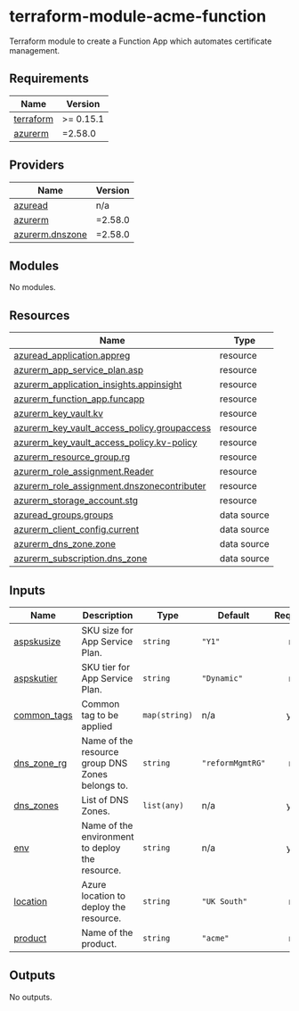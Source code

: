 # terraform-module-acme-function

Terraform module to create a Function App which automates certificate management.

## Requirements

| Name | Version |
|------|---------|
| <a name="requirement_terraform"></a> [terraform](#requirement\_terraform) | >= 0.15.1 |
| <a name="requirement_azurerm"></a> [azurerm](#requirement\_azurerm) | =2.58.0 |

## Providers

| Name | Version |
|------|---------|
| <a name="provider_azuread"></a> [azuread](#provider\_azuread) | n/a |
| <a name="provider_azurerm"></a> [azurerm](#provider\_azurerm) | =2.58.0 |
| <a name="provider_azurerm.dnszone"></a> [azurerm.dnszone](#provider\_azurerm.dnszone) | =2.58.0 |

## Modules

No modules.

## Resources

| Name | Type |
|------|------|
| [azuread_application.appreg](https://registry.terraform.io/providers/hashicorp/azuread/latest/docs/resources/application) | resource |
| [azurerm_app_service_plan.asp](https://registry.terraform.io/providers/hashicorp/azurerm/2.58.0/docs/resources/app_service_plan) | resource |
| [azurerm_application_insights.appinsight](https://registry.terraform.io/providers/hashicorp/azurerm/2.58.0/docs/resources/application_insights) | resource |
| [azurerm_function_app.funcapp](https://registry.terraform.io/providers/hashicorp/azurerm/2.58.0/docs/resources/function_app) | resource |
| [azurerm_key_vault.kv](https://registry.terraform.io/providers/hashicorp/azurerm/2.58.0/docs/resources/key_vault) | resource |
| [azurerm_key_vault_access_policy.groupaccess](https://registry.terraform.io/providers/hashicorp/azurerm/2.58.0/docs/resources/key_vault_access_policy) | resource |
| [azurerm_key_vault_access_policy.kv-policy](https://registry.terraform.io/providers/hashicorp/azurerm/2.58.0/docs/resources/key_vault_access_policy) | resource |
| [azurerm_resource_group.rg](https://registry.terraform.io/providers/hashicorp/azurerm/2.58.0/docs/resources/resource_group) | resource |
| [azurerm_role_assignment.Reader](https://registry.terraform.io/providers/hashicorp/azurerm/2.58.0/docs/resources/role_assignment) | resource |
| [azurerm_role_assignment.dnszonecontributer](https://registry.terraform.io/providers/hashicorp/azurerm/2.58.0/docs/resources/role_assignment) | resource |
| [azurerm_storage_account.stg](https://registry.terraform.io/providers/hashicorp/azurerm/2.58.0/docs/resources/storage_account) | resource |
| [azuread_groups.groups](https://registry.terraform.io/providers/hashicorp/azuread/latest/docs/data-sources/groups) | data source |
| [azurerm_client_config.current](https://registry.terraform.io/providers/hashicorp/azurerm/2.58.0/docs/data-sources/client_config) | data source |
| [azurerm_dns_zone.zone](https://registry.terraform.io/providers/hashicorp/azurerm/2.58.0/docs/data-sources/dns_zone) | data source |
| [azurerm_subscription.dns_zone](https://registry.terraform.io/providers/hashicorp/azurerm/2.58.0/docs/data-sources/subscription) | data source |

## Inputs

| Name | Description | Type | Default | Required |
|------|-------------|------|---------|:--------:|
| <a name="input_aspskusize"></a> [aspskusize](#input\_aspskusize) | SKU size for App Service Plan. | `string` | `"Y1"` | no |
| <a name="input_aspskutier"></a> [aspskutier](#input\_aspskutier) | SKU tier for App Service Plan. | `string` | `"Dynamic"` | no |
| <a name="input_common_tags"></a> [common\_tags](#input\_common\_tags) | Common tag to be applied | `map(string)` | n/a | yes |
| <a name="input_dns_zone_rg"></a> [dns\_zone\_rg](#input\_dns\_zone\_rg) | Name of the resource group DNS Zones belongs to. | `string` | `"reformMgmtRG"` | no |
| <a name="input_dns_zones"></a> [dns\_zones](#input\_dns\_zones) | List of DNS Zones. | `list(any)` | n/a | yes |
| <a name="input_env"></a> [env](#input\_env) | Name of the environment to deploy the resource. | `string` | n/a | yes |
| <a name="input_location"></a> [location](#input\_location) | Azure location to deploy the resource. | `string` | `"UK South"` | no |
| <a name="input_product"></a> [product](#input\_product) | Name of the product. | `string` | `"acme"` | no |

## Outputs

No outputs.
